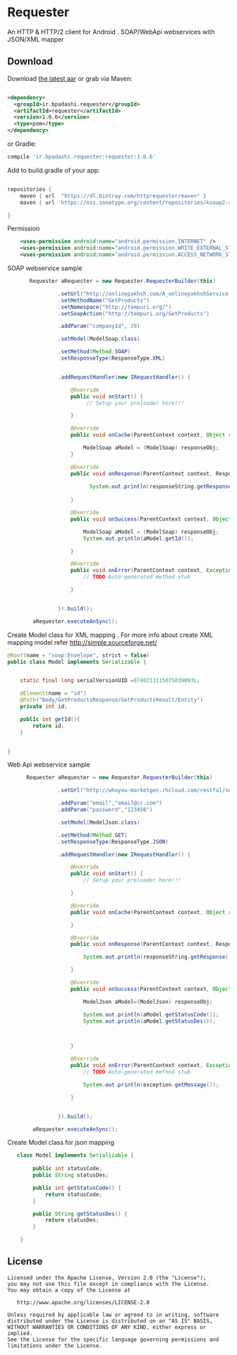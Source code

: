 Requester
======

An HTTP & HTTP/2 client for Android . SOAP/WebApi webservices with JSON/XML mapper


Download
--------

Download [the latest aar][3] or grab via Maven:
```xml

<dependency>
  <groupId>ir.bpadashi.requester</groupId>
  <artifactId>requester</artifactId>
  <version>1.0.6</version>
  <type>pom</type>
</dependency>
```
or Gradle:
```groovy
compile 'ir.bpadashi.requester:requester:1.0.6'
```
Add to build.gradle of your app:
```groovy

repositories {
    maven { url  "https://dl.bintray.com/httprequester/maven" }
    maven { url 'https://oss.sonatype.org/content/repositories/ksoap2-android-releases' }

}
```

Permission
```xml
    <uses-permission android:name="android.permission.INTERNET" /> 
    <uses-permission android:name="android.permission.WRITE_EXTERNAL_STORAGE" /> 
    <uses-permission android:name="android.permission.ACCESS_NETWORK_STATE"/>
```


SOAP webservice sample
```java
       Requester aRequester = new Requester.RequesterBuilder(this)

                .setUrl("http://onlinepakhsh.com/A_onlinepakhshService.asmx?WSDL")
                .setMethodName("GetProducts")
                .setNamespace("http://tempuri.org/")
                .setSoapAction("http://tempuri.org/GetProducts")

                .addParam("companyId", 20)

                .setModel(ModelSoap.class)

                .setMethod(Method.SOAP)
                .setResponseType(ResponseType.XML)


                .addRequestHandler(new IRequestHandler() {

                    @Override
                    public void onStart() {
                         // Setup your preloader here!!!

                    }

                    @Override
                    public void onCache(ParentContext context, Object responseObj) {

                        ModelSoap aModel = (ModelSoap) responseObj;
                    }

                    @Override
                    public void onResponse(ParentContext context, ResponseString response) {
                    
                          System.out.println(responseString.getResponse());
                          
                    }

                    @Override
                    public void onSuccess(ParentContext context, Object responseObj, boolean hasCache) {

                        ModelSoap aModel = (ModelSoap) responseObj;
                        System.out.println(aModel.getId());

                    }

                    @Override
                    public void onError(ParentContext context, Exception exception, String exceptionFarsi) {
                        // TODO Auto-generated method stub

                    }


                }).build();

        aRequester.executeAnSync();
```

Create Model class for XML mapping .
For more info about create XML mapping model  refer http://simple.sourceforge.net/
```java    
@Root(name = "soap:Envelope", strict = false)
public class Model implements Serializable {


    static final long serialVersionUID =8740213115075839093L;

    @Element(name = "id")
    @Path("Body/GetProductsResponse/GetProductsResult/Entity")
    private int id;

    public int getId(){
        return id;
    }


}
```

Web Api webservice sample
```java
      Requester aRequester = new Requester.RequesterBuilder(this)

                .setUrl("http://whoyou-marketgen.rhcloud.com/restful/services/reg")

                .addParam("email","email@cc.com")
                .addParam("password","123456")

                .setModel(ModelJson.class)

                .setMethod(Method.GET)
                .setResponseType(ResponseType.JSON)

                .addRequestHandler(new IRequestHandler() {

                    @Override
                    public void onStart() {
                        // Setup your preloader here!!!

                    }

                    @Override
                    public void onCache(ParentContext context, Object responseObj) {

                    }

                    @Override
                    public void onResponse(ParentContext context, ResponseString responseString) {

                        System.out.println(responseString.getResponse());

                    }

                    @Override
                    public void onSuccess(ParentContext context, Object responseObj, boolean hasCache) {

                        ModelJson aModel=(ModelJson) responseObj;

                        System.out.println(aModel.getStatusCode());
                        System.out.println(aModel.getStatusDes());



                    }

                    @Override
                    public void onError(ParentContext context, Exception exception, String exceptionFarsi) {
                        // TODO Auto-generated method stub

                        System.out.println(exception.getMessage());

                    }


                }).build();

        aRequester.executeAnSync();
```

Create Model class for json mapping
```java    
   class Model implements Serializable {
   
        public int statusCode;
        public String statusDes;

        public int getStatusCode() {
            return statusCode;
        }

        public String getStatusDes() {
            return statusDes;
        }

    }
```


License
-------

    Licensed under the Apache License, Version 2.0 (the "License");
    you may not use this file except in compliance with the License.
    You may obtain a copy of the License at

       http://www.apache.org/licenses/LICENSE-2.0

    Unless required by applicable law or agreed to in writing, software
    distributed under the License is distributed on an "AS IS" BASIS,
    WITHOUT WARRANTIES OR CONDITIONS OF ANY KIND, either express or implied.
    See the License for the specific language governing permissions and
    limitations under the License.


 [1]: http://square.github.io/okhttp
 [2]: https://github.com/square/okhttp/wiki
 [3]: https://dl.bintray.com/httprequester/maven/ir/bpadashi/requester/requester/1.0.4/requester-1.0.4.aar
 [4]: https://search.maven.org/remote_content?g=com.squareup.okhttp3&a=mockwebserver&v=LATEST
 [snap]: https://oss.sonatype.org/content/repositories/snapshots/
